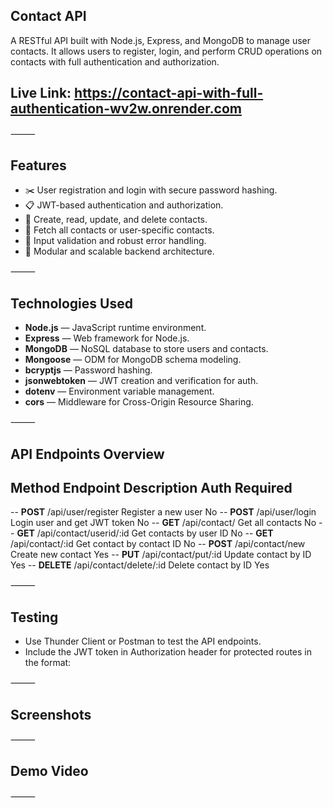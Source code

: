## Contact API
A RESTful API built with Node.js, Express, and MongoDB to manage user contacts. It allows users to register, login, and perform CRUD operations on contacts with full authentication and authorization.

## Live Link: https://contact-api-with-full-authentication-wv2w.onrender.com

⸻

## Features
 - ✂️ User registration and login with secure password hashing.
- 📋 JWT-based authentication and authorization.
- 📱 Create, read, update, and delete contacts.
- 📸 Fetch all contacts or user-specific contacts.
- 🎨 Input validation and robust error handling.
- 🔁 Modular and scalable backend architecture.	

⸻

## Technologies Used

 - **Node.js** — JavaScript runtime environment.
- **Express** — Web framework for Node.js.
- **MongoDB** — NoSQL database to store users and contacts.
- **Mongoose** — ODM for MongoDB schema modeling.
- **bcryptjs** — Password hashing.
- **jsonwebtoken** — JWT creation and verification for auth.
- **dotenv** — Environment variable management.
- **cors** — Middleware for Cross-Origin Resource Sharing.

⸻

## API Endpoints Overview

## Method	Endpoint	Description	Auth Required
-- **POST**	/api/user/register	Register a new user	No
-- **POST**	/api/user/login	Login user and get JWT token	No
-- **GET**	/api/contact/	Get all contacts	No
-- **GET**	/api/contact/userid/:id	Get contacts by user ID	No
-- **GET**	/api/contact/:id	Get contact by contact ID	No
-- **POST**	/api/contact/new	Create new contact	Yes
-- **PUT**	/api/contact/put/:id	Update contact by ID	Yes
-- **DELETE**	/api/contact/delete/:id	Delete contact by ID	Yes


⸻

## Testing
- Use Thunder Client or Postman to test the API endpoints.
- Include the JWT token in Authorization header for protected routes in the format:

⸻

## Screenshots

⸻

## Demo Video

⸻
